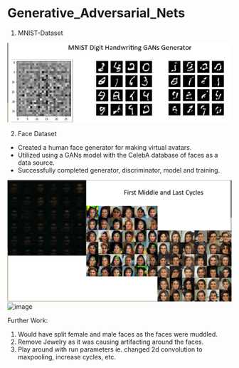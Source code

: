 # Generative_Adversarial_Nets

1) MNIST-Dataset

![image](https://github.com/PLEX-GR00T/Generative_Adversarial_Nets/blob/main/MNIST_GAN.gif)

2) Face Dataset 
- Created a human face generator for making virtual avatars.
- Utilized using a GANs model with the CelebA database of faces as a data source.
- Successfully completed generator, discriminator, model and training.

![image](https://github.com/PLEX-GR00T/Generative_Adversarial_Nets/blob/main/GAN_Faces_result.png)
![image](https://github.com/PLEX-GR00T/Generative_Adversarial_Nets/blob/main/GANs_faces_gif.gif)

Further Work:
1. Would have split female and male faces as the faces were muddled. 
2. Remove Jewelry as it was causing artifacting around the faces.
3. Play around with run parameters ie. changed 2d convolution to maxpooling, increase cycles, etc.
